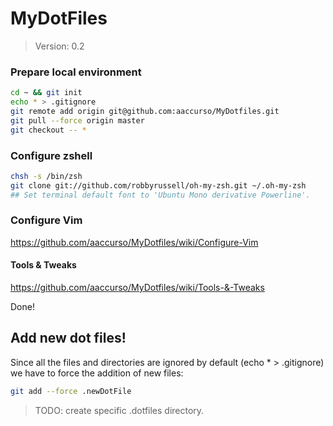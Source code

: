 # MyDotFiles #
> Version: 0.2

### Prepare local environment
```sh
cd ~ && git init
echo * > .gitignore
git remote add origin git@github.com:aaccurso/MyDotfiles.git
git pull --force origin master
git checkout -- *
```

### Configure zshell
```sh
chsh -s /bin/zsh
git clone git://github.com/robbyrussell/oh-my-zsh.git ~/.oh-my-zsh
## Set terminal default font to 'Ubuntu Mono derivative Powerline'.
```

### Configure Vim
https://github.com/aaccurso/MyDotfiles/wiki/Configure-Vim

#### Tools & Tweaks
https://github.com/aaccurso/MyDotfiles/wiki/Tools-&-Tweaks

Done!

## Add new dot files! ##
Since all the files and directories are ignored by default (echo * > .gitignore) we have to force the addition of new files:
```sh
git add --force .newDotFile
```

> TODO: create specific .dotfiles directory.
